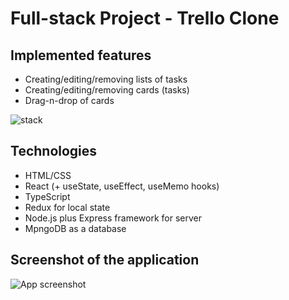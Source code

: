 # Full-stack Project - Trello Clone

## Implemented features
- Creating/editing/removing lists of tasks
- Creating/editing/removing cards (tasks)
- Drag-n-drop of cards

<img src='http://insite-174.ru/MakhmudAliev/img/trell-clone-stack.jpg' alt='stack'>

## Technologies
- HTML/CSS
- React (+ useState, useEffect, useMemo hooks)
- TypeScript
- Redux for local state
- Node.js plus Express framework for server
- MpngoDB as a database

## Screenshot of the application
<img src='http://insite-174.ru/MakhmudAliev/img/React-Trello.jpg' alt='App screenshot'>
